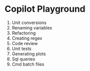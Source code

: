 # Copilot Playground

1. Unit conversions
2. Renaming variables
3. Refactoring
4. Creating regex
5. Code review
6. Unit tests
7. Generating plots
8. Sql queries
9. Cmd batch files
